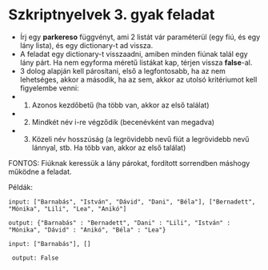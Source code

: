 # Szkriptnyelvek 3. gyak feladat

- Írj egy **parkereso** függvényt, ami 2 listát vár paraméterül (egy fiú, és egy lány lista), és egy dictionary-t ad vissza.
- A feladat egy dictionary-t visszaadni, amiben minden fiúnak talál egy lány párt. Ha nem egyforma méretű listákat kap, térjen vissza **false**-al.
- 3 dolog alapján kell párosítani, első a legfontosabb, ha az nem lehetséges, akkor a második, ha az sem, akkor az utolsó kritériumot kell figyelembe venni:
- 1. Azonos kezdőbetű (ha több van, akkor az első találat)
- 2. Mindkét név i-re végződik (becenévként van megadva)
- 3. Közeli név hosszúság (a legrövidebb nevű fiút a legrövidebb nevű lánnyal, stb. Ha több van, akkor az első találat)

FONTOS: Fiúknak keressük a lány párokat, fordított sorrendben máshogy működne a feladat.

Példák:

`input: ["Barnabás", "István", "Dávid", "Dani", "Béla"], ["Bernadett", "Mónika", "Lili", "Lea", "Anikó"]`

`output: {"Barnabás" : "Bernadett", "Dani" : "Lili", "István" : "Mónika", "Dávid" : "Anikó", "Béla" : "Lea"}`

`input: ["Barnabás"], [] `

` output: False`

